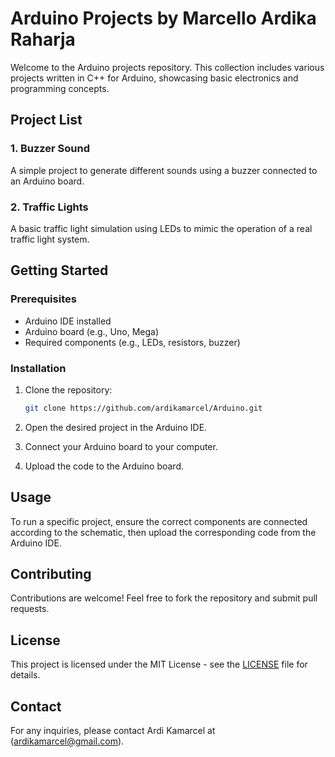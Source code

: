 # Arduino Projects by Marcello Ardika Raharja

Welcome to the Arduino projects repository. This collection includes various projects written in C++ for Arduino, showcasing basic electronics and programming concepts.

## Project List

### 1. Buzzer Sound
A simple project to generate different sounds using a buzzer connected to an Arduino board.

### 2. Traffic Lights
A basic traffic light simulation using LEDs to mimic the operation of a real traffic light system.

## Getting Started

### Prerequisites
- Arduino IDE installed
- Arduino board (e.g., Uno, Mega)
- Required components (e.g., LEDs, resistors, buzzer)

### Installation
1. Clone the repository:
    ```bash
    git clone https://github.com/ardikamarcel/Arduino.git
    ```
2. Open the desired project in the Arduino IDE.

3. Connect your Arduino board to your computer.

4. Upload the code to the Arduino board.

## Usage
To run a specific project, ensure the correct components are connected according to the schematic, then upload the corresponding code from the Arduino IDE.

## Contributing
Contributions are welcome! Feel free to fork the repository and submit pull requests.

## License
This project is licensed under the MIT License - see the [LICENSE](LICENSE) file for details.

## Contact
For any inquiries, please contact Ardi Kamarcel at (ardikamarcel@gmail.com).
